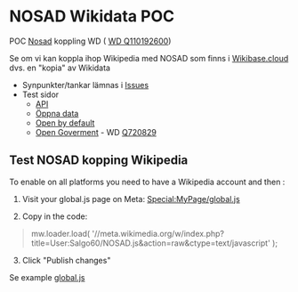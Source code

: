 # NOSAD Wikidata POC
POC [Nosad](https://nosad.se) koppling WD ( [WD Q110192600](https://www.wikidata.org/wiki/Q110192600))

Se om vi kan koppla ihop Wikipedia med NOSAD som finns i <a target=_blank href="https://sweopendata.wikibase.cloud/wiki/NOSAD">Wikibase.cloud</a> dvs. en "kopia" av Wikidata
* Synpunkter/tankar lämnas i <a href="https://github.com/salgo60/NOSAD/issues">Issues</a>
* Test sidor 
  *  [API](https://salgo60.github.io/NOSAD-POC-Wikidata/?q=Q165194)
  * [Öppna data](https://salgo60.github.io/NOSAD-POC-Wikidata/?q=Q309901)
  * [Open by default](https://salgo60.github.io/NOSAD-POC-Wikidata/?q=Q16584519)
  * [Open Goverment](https://salgo60.github.io/NOSAD-POC-Wikidata/?q=Q720829) -  WD [Q720829](https://www.wikidata.org/wiki/Q720829)
  
## Test NOSAD kopping Wikipedia

To enable on all platforms you need to have a Wikipedia account and then :

1. Visit your global.js page on Meta: [Special:MyPage/global.js](https://meta.wikimedia.org/wiki/Special:MyPage/global.js)

2. Copy in the code:

> mw.loader.load( '//meta.wikimedia.org/w/index.php?title=User:Salgo60/NOSAD.js&action=raw&ctype=text/javascript' );

3. Click "Publish changes"

Se example [global.js](https://meta.wikimedia.org/wiki/User:Salgo60/global.js)
